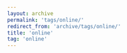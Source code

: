 ```yaml
---
layout: archive
permalink: 'tags/online/'
redirect_from: 'archive/tags/online/'
title: 'online'
tag: 'online'
---
```


